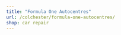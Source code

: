 ```yaml
---
title: "Formula One Autocentres"
url: /colchester/formula-one-autocentres/
shop: car repair
---
```

